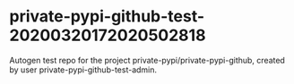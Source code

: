 # private-pypi-github-test-20200320172020502818
Autogen test repo for the project private-pypi/private-pypi-github, created by user private-pypi-github-test-admin.
